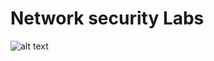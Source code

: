# Network security Labs




![alt text](https://github.com/palfag/network_security/blob/main/screenshots/spoof.jpeg)

